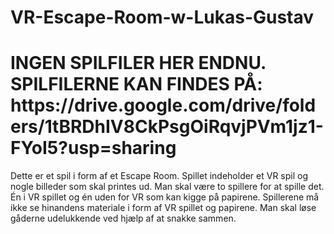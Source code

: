 # VR-Escape-Room-w-Lukas-Gustav
<h1>INGEN SPILFILER HER ENDNU. SPILFILERNE KAN FINDES PÅ: https://drive.google.com/drive/folders/1tBRDhIV8CkPsgOiRqvjPVm1jz1-FYoI5?usp=sharing</h1>

Dette er et spil i form af et Escape Room. Spillet indeholder et VR spil og nogle billeder som skal printes ud. Man skal være to spillere for at spille det. Én i VR spillet og én uden for VR som kan kigge på papirene. Spillerene må ikke se hinandens materiale i form af VR spillet og papirene. Man skal løse gåderne udelukkende ved hjælp af at snakke sammen.
